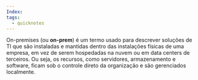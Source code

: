```yaml
---
Index: 
tags:
  - quicknotes
---
```


On-premises (ou **on-prem**) é um termo usado para descrever soluções de TI que são instaladas e mantidas dentro das instalações físicas de uma empresa, em vez de serem hospedadas na nuvem ou em data centers de terceiros. Ou seja, os recursos, como servidores, armazenamento e software, ficam sob o controle direto da organização e são gerenciados localmente.